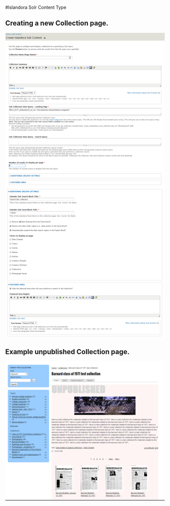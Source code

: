 #Islandora Solr Content Type
## Creating a new Collection page.
![Top Content Config](https://raw.githubusercontent.com/br2490/images/ISCT_pre1/isct_add_content_top.png)
![Bottom Content Config](https://raw.githubusercontent.com/br2490/images/ISCT_pre1/isct_add_content_bottom.png)

## Example unpublished Collection page.
![Example](https://raw.githubusercontent.com/br2490/images/ISCT_pre1/isct_example.png)
